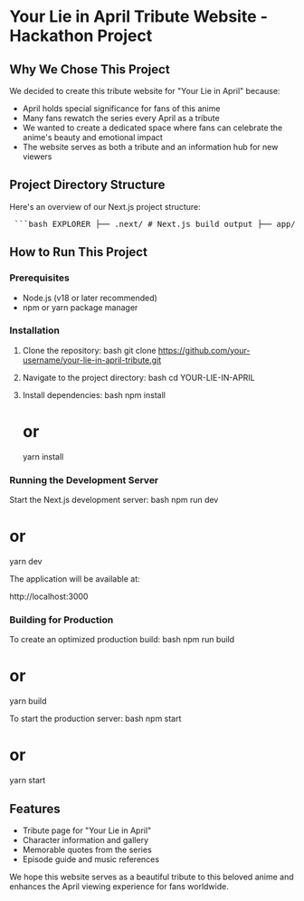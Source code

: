 # Your Lie in April Tribute Website - Hackathon Project

## Why We Chose This Project

We decided to create this tribute website for "Your Lie in April" because:

- April holds special significance for fans of this anime
- Many fans rewatch the series every April as a tribute
- We wanted to create a dedicated space where fans can celebrate the anime's beauty and emotional impact
- The website serves as both a tribute and an information hub for new viewers

## Project Directory Structure

Here's an overview of our Next.js project structure:

<pre> ```bash EXPLORER ├── .next/ # Next.js build output ├── app/ # App router directory │ ├── components/ # React components │ ├── favicon.ico # Website icon │ ├── globals.css # Global styles │ ├── layout.js # Root layout component │ └── page.js # Main page component ├── node_modules/ # Project dependencies ├── public/ # Static assets ├── .gitignore # Git ignore rules ├── eslint.config.mjs # ESLint configuration ├── jsconfig.json # JavaScript configuration ├── next.config.mjs # Next.js configuration ├── package-lock.json # Dependency lockfile ├── package.json # Project metadata and scripts ├── postcss.config.mjs # PostCSS configuration └── README.md # Project documentation ``` </pre>

## How to Run This Project

### Prerequisites

- Node.js (v18 or later recommended)
- npm or yarn package manager

### Installation

1. Clone the repository:
   bash
   git clone https://github.com/your-username/your-lie-in-april-tribute.git

2. Navigate to the project directory:
   bash
   cd YOUR-LIE-IN-APRIL

3. Install dependencies:
   bash
   npm install
   # or
   yarn install

### Running the Development Server

Start the Next.js development server:
bash
npm run dev

# or

yarn dev

The application will be available at:

http://localhost:3000

### Building for Production

To create an optimized production build:
bash
npm run build

# or

yarn build

To start the production server:
bash
npm start

# or

yarn start

## Features

- Tribute page for "Your Lie in April"
- Character information and gallery
- Memorable quotes from the series
- Episode guide and music references

We hope this website serves as a beautiful tribute to this beloved anime and enhances the April viewing experience for fans worldwide.
